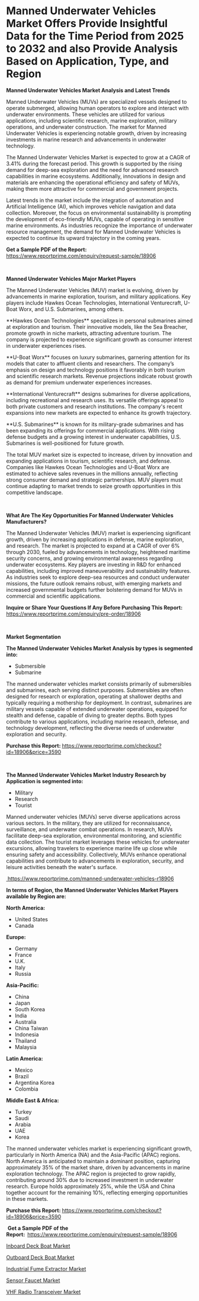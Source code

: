 <p><h1>Manned Underwater Vehicles Market Offers Provide Insightful Data for the Time Period from 2025 to 2032 and also Provide Analysis Based on Application, Type, and Region</h1></p><p><strong>Manned Underwater Vehicles Market Analysis and Latest Trends</strong></p>
<p><p>Manned Underwater Vehicles (MUVs) are specialized vessels designed to operate submerged, allowing human operators to explore and interact with underwater environments. These vehicles are utilized for various applications, including scientific research, marine exploration, military operations, and underwater construction. The market for Manned Underwater Vehicles is experiencing notable growth, driven by increasing investments in marine research and advancements in underwater technology.</p><p>The Manned Underwater Vehicles Market is expected to grow at a CAGR of 3.41% during the forecast period. This growth is supported by the rising demand for deep-sea exploration and the need for advanced research capabilities in marine ecosystems. Additionally, innovations in design and materials are enhancing the operational efficiency and safety of MUVs, making them more attractive for commercial and government projects.</p><p>Latest trends in the market include the integration of automation and Artificial Intelligence (AI), which improves vehicle navigation and data collection. Moreover, the focus on environmental sustainability is prompting the development of eco-friendly MUVs, capable of operating in sensitive marine environments. As industries recognize the importance of underwater resource management, the demand for Manned Underwater Vehicles is expected to continue its upward trajectory in the coming years.</p></p>
<p><strong>Get a Sample PDF of the Report:&nbsp;</strong> <a href="https://www.reportprime.com/enquiry/request-sample/18906?utm_campaign=113&utm_medium=2&utm_source=Github&utm_content=ia&utm_term=19032025&utm_id=manned-underwater-vehicles">https://www.reportprime.com/enquiry/request-sample/18906</a></p>
<p>&nbsp;</p>
<p><strong>Manned Underwater Vehicles Major Market Players</strong></p>
<p><p>The Manned Underwater Vehicles (MUV) market is evolving, driven by advancements in marine exploration, tourism, and military applications. Key players include Hawkes Ocean Technologies, International Venturecraft, U-Boat Worx, and U.S. Submarines, among others.</p><p>**Hawkes Ocean Technologies** specializes in personal submarines aimed at exploration and tourism. Their innovative models, like the Sea Breacher, promote growth in niche markets, attracting adventure tourism. The company is projected to experience significant growth as consumer interest in underwater experiences rises.</p><p>**U-Boat Worx** focuses on luxury submarines, garnering attention for its models that cater to affluent clients and researchers. The company’s emphasis on design and technology positions it favorably in both tourism and scientific research markets. Revenue projections indicate robust growth as demand for premium underwater experiences increases.</p><p>**International Venturecraft** designs submarines for diverse applications, including recreational and research uses. Its versatile offerings appeal to both private customers and research institutions. The company's recent expansions into new markets are expected to enhance its growth trajectory.</p><p>**U.S. Submarines** is known for its military-grade submarines and has been expanding its offerings for commercial applications. With rising defense budgets and a growing interest in underwater capabilities, U.S. Submarines is well-positioned for future growth.</p><p>The total MUV market size is expected to increase, driven by innovation and expanding applications in tourism, scientific research, and defense. Companies like Hawkes Ocean Technologies and U-Boat Worx are estimated to achieve sales revenues in the millions annually, reflecting strong consumer demand and strategic partnerships. MUV players must continue adapting to market trends to seize growth opportunities in this competitive landscape.</p></p>
<p>&nbsp;</p>
<p><strong>What Are The Key Opportunities For Manned Underwater Vehicles Manufacturers?</strong></p>
<p><p>The Manned Underwater Vehicles (MUV) market is experiencing significant growth, driven by increasing applications in defense, marine exploration, and research. The market is projected to expand at a CAGR of over 6% through 2030, fueled by advancements in technology, heightened maritime security concerns, and growing environmental awareness regarding underwater ecosystems. Key players are investing in R&D for enhanced capabilities, including improved maneuverability and sustainability features. As industries seek to explore deep-sea resources and conduct underwater missions, the future outlook remains robust, with emerging markets and increased governmental budgets further bolstering demand for MUVs in commercial and scientific applications.</p></p>
<p><strong>Inquire or Share Your Questions If Any Before Purchasing This Report:</strong> <a href="https://www.reportprime.com/enquiry/pre-order/18906?utm_campaign=113&utm_medium=2&utm_source=Github&utm_content=ia&utm_term=19032025&utm_id=manned-underwater-vehicles">https://www.reportprime.com/enquiry/pre-order/18906</a></p>
<p>&nbsp;</p>
<p><strong>Market Segmentation</strong></p>
<p><strong>The Manned Underwater Vehicles Market Analysis by types is segmented into:</strong></p>
<p><ul><li>Submersible</li><li>Submarine</li></ul></p>
<p><p>The manned underwater vehicles market consists primarily of submersibles and submarines, each serving distinct purposes. Submersibles are often designed for research or exploration, operating at shallower depths and typically requiring a mothership for deployment. In contrast, submarines are military vessels capable of extended underwater operations, equipped for stealth and defense, capable of diving to greater depths. Both types contribute to various applications, including marine research, defense, and technology development, reflecting the diverse needs of underwater exploration and security.</p></p>
<p><strong>Purchase this Report:&nbsp;</strong><a href="https://www.reportprime.com/checkout?id=18906&price=3590&utm_campaign=113&utm_medium=2&utm_source=Github&utm_content=ia&utm_term=19032025&utm_id=manned-underwater-vehicles">https://www.reportprime.com/checkout?id=18906&price=3590</a></p>
<p>&nbsp;</p>
<p><strong>The Manned Underwater Vehicles Market Industry Research by Application is segmented into:</strong></p>
<p><ul><li>Military</li><li>Research</li><li>Tourist</li></ul></p>
<p><p>Manned underwater vehicles (MUVs) serve diverse applications across various sectors. In the military, they are utilized for reconnaissance, surveillance, and underwater combat operations. In research, MUVs facilitate deep-sea exploration, environmental monitoring, and scientific data collection. The tourist market leverages these vehicles for underwater excursions, allowing travelers to experience marine life up close while ensuring safety and accessibility. Collectively, MUVs enhance operational capabilities and contribute to advancements in exploration, security, and leisure activities beneath the water's surface.</p></p>
<p><a href="https://www.reportprime.com/manned-underwater-vehicles-r18906?utm_campaign=113&utm_medium=2&utm_source=Github&utm_content=ia&utm_term=19032025&utm_id=manned-underwater-vehicles">&nbsp;https://www.reportprime.com/manned-underwater-vehicles-r18906</a></p>
<p><strong>In terms of Region, the Manned Underwater Vehicles Market Players available by Region are:</strong></p>
<p>
    <p> <strong> North America: </strong>
        <ul>
            <li>United States</li>
            <li>Canada</li>
        </ul>
        </p> 
    <p> <strong> Europe: </strong>
        <ul>
            <li>Germany</li>
            <li>France</li>
            <li>U.K.</li>
            <li>Italy</li>
            <li>Russia</li>
        </ul>
        </p> 
    <p> <strong> Asia-Pacific: </strong>
        <ul>
            <li>China</li>
            <li>Japan</li>
            <li>South Korea</li>
            <li>India</li>
            <li>Australia</li>
            <li>China Taiwan</li>
            <li>Indonesia</li>
            <li>Thailand</li>
            <li>Malaysia</li>
        </ul>
        </p> 
    <p> <strong> Latin America: </strong>
        <ul>
            <li>Mexico</li>
            <li>Brazil</li>
            <li>Argentina Korea</li>
            <li>Colombia</li>
        </ul>
        </p> 
    <p> <strong> Middle East & Africa: </strong>
        <ul>
            <li>Turkey</li>
            <li>Saudi</li>
            <li>Arabia</li>
            <li>UAE</li>
            <li>Korea</li>
        </ul>
    </p>
    </p>
<p><p>The manned underwater vehicles market is experiencing significant growth, particularly in North America (NA) and the Asia-Pacific (APAC) regions. North America is anticipated to maintain a dominant position, capturing approximately 35% of the market share, driven by advancements in marine exploration technology. The APAC region is projected to grow rapidly, contributing around 30% due to increased investment in underwater research. Europe holds approximately 25%, while the USA and China together account for the remaining 10%, reflecting emerging opportunities in these markets.</p></p>
<p><strong>Purchase this Report: </strong><a href="https://www.reportprime.com/checkout?id=18906&price=3590&utm_campaign=113&utm_medium=2&utm_source=Github&utm_content=ia&utm_term=19032025&utm_id=manned-underwater-vehicles">https://www.reportprime.com/checkout?id=18906&price=3590</a></p>
<p>&nbsp;<strong>Get a Sample PDF of the Report:&nbsp;&nbsp;</strong><a href="https://www.reportprime.com/enquiry/request-sample/18906?utm_campaign=113&utm_medium=2&utm_source=Github&utm_content=ia&utm_term=19032025&utm_id=manned-underwater-vehicles">https://www.reportprime.com/enquiry/request-sample/18906</a></p>
<p><strong></strong></p>
<p><p><a href="https://github.com/amagloeaad54/Market-Research-Report-List-1/blob/main/inboard-deck-boat-market.md?utm_campaign=113&utm_medium=2&utm_source=Github&utm_content=ia&utm_term=19032025&utm_id=manned-underwater-vehicles">Inboard Deck Boat Market</a></p><p><a href="https://github.com/porstgowinjq/Market-Research-Report-List-1/blob/main/outboard-deck-boat-market.md?utm_campaign=113&utm_medium=2&utm_source=Github&utm_content=ia&utm_term=19032025&utm_id=manned-underwater-vehicles">Outboard Deck Boat Market</a></p><p><a href="https://github.com/ximensbisade/Market-Research-Report-List-1/blob/main/industrial-fume-extractor-market.md?utm_campaign=113&utm_medium=2&utm_source=Github&utm_content=ia&utm_term=19032025&utm_id=manned-underwater-vehicles">Industrial Fume Extractor Market</a></p><p><a href="https://github.com/gassmkalay/Market-Research-Report-List-1/blob/main/sensor-faucet-market.md?utm_campaign=113&utm_medium=2&utm_source=Github&utm_content=ia&utm_term=19032025&utm_id=manned-underwater-vehicles">Sensor Faucet Market</a></p><p><a href="https://github.com/blauetrelawz/Market-Research-Report-List-1/blob/main/vhf-radio-transceiver-market.md?utm_campaign=113&utm_medium=2&utm_source=Github&utm_content=ia&utm_term=19032025&utm_id=manned-underwater-vehicles">VHF Radio Transceiver Market</a></p></p>